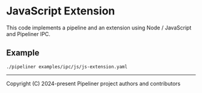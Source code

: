 # JavaScript Extension

This code implements a pipeline and an extension using Node / JavaScript and Pipeliner IPC.

## Example

```shell
./pipeliner examples/ipc/js/js-extension.yaml
```

---

Copyright (C) 2024-present Pipeliner project authors and contributors